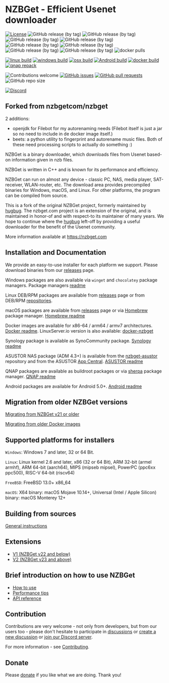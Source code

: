 # NZBGet - Efficient Usenet downloader #

[![License](https://img.shields.io/badge/license-GPL-blue.svg)](http://www.gnu.org/licenses/)
![GitHub release (by tag)](https://img.shields.io/github/downloads/nzbgetcom/nzbget/v22.0/total?label=v22.0)
![GitHub release (by tag)](https://img.shields.io/github/downloads/nzbgetcom/nzbget/v23.0/total?label=v23.0)
![GitHub release (by tag)](https://img.shields.io/github/downloads/nzbgetcom/nzbget/v24.0/total?label=v24.0)
![GitHub release (by tag)](https://img.shields.io/github/downloads/nzbgetcom/nzbget/v24.1/total?label=v24.1)
![GitHub release (by tag)](https://img.shields.io/github/downloads/nzbgetcom/nzbget/v24.2/total?label=v24.2)
![GitHub release (by tag)](https://img.shields.io/github/downloads/nzbgetcom/nzbget/v24.3/total?label=v24.3)
![GitHub release (by tag)](https://img.shields.io/github/downloads/nzbgetcom/nzbget/v24.4/total?label=v24.4)
![GitHub release (by tag)](https://img.shields.io/github/downloads/nzbgetcom/nzbget/v24.5/total?label=v24.5)
![docker pulls](https://img.shields.io/docker/pulls/nzbgetcom/nzbget.svg)

[![linux build](https://github.com/nzbgetcom/nzbget/actions/workflows/linux.yml/badge.svg?branch=main)](https://github.com/nzbgetcom/nzbget/actions/workflows/linux.yml)
[![windows build](https://github.com/nzbgetcom/nzbget/actions/workflows/windows.yml/badge.svg?branch=main)](https://github.com/nzbgetcom/nzbget/actions/workflows/windows.yml)
[![osx build](https://github.com/nzbgetcom/nzbget/actions/workflows/osx.yml/badge.svg)](https://github.com/nzbgetcom/nzbget/actions/workflows/osx.yml)
[![Android build](https://github.com/nzbgetcom/nzbget/actions/workflows/android.yml/badge.svg)](https://github.com/nzbgetcom/nzbget/actions/workflows/android.yml)
[![docker build](https://github.com/nzbgetcom/nzbget/actions/workflows/docker.yml/badge.svg)](https://github.com/nzbgetcom/nzbget/actions/workflows/docker.yml)
[![qnap repack](https://github.com/nzbgetcom/nzbget/actions/workflows/qnap-repack.yml/badge.svg)](https://github.com/nzbgetcom/nzbget/actions/workflows/qnap-repack.yml)


![Contributions welcome](https://img.shields.io/badge/contributions-welcome-blue.svg)
[![GitHub issues](https://img.shields.io/github/issues/nzbgetcom/nzbget)](https://github.com/nzbgetcom/nzbget/issues)
[![GitHub pull requests](https://img.shields.io/github/issues-pr/nzbgetcom/nzbget)](https://github.com/nzbgetcom/nzbget/pulls)
![GitHub repo size](https://img.shields.io/github/repo-size/nzbgetcom/nzbget)


[![Discord](https://img.shields.io/badge/Discord-%235865F2.svg?&logo=discord&logoColor=white)](https://discord.gg/mV9Vn9sM7C)

## Forked from nzbgetcom/nzbget ##

2 additions:
- openjdk for Filebot for my autorenaming needs (Filebot itself is just a jar so no need to include in de docker image itself.)
- beets: a python utility to fingerprint and autorename music files.
Both of these need processing scripts to actually do something :)

NZBGet is a binary downloader, which downloads files from Usenet based-on information given in nzb files.

NZBGet is written in C++ and is known for its performance and efficiency.

NZBGet can run on almost any device - classic PC, NAS, media player, SAT-receiver, WLAN-router, etc. The download area provides precompiled binaries for Windows, macOS, and Linux. For other platforms, the program can be compiled from source.

This is a fork of the original NZBGet project, formerly maintained by [hugbug](https://github.com/hugbug). The nzbget.com project is an extension of the original, and is maintained in honor-of and with respect-to its maintainer of many years.  We hope to continue where the [hugbug](https://github.com/hugbug) left-off by providing a useful downloader for the benefit of the Usenet community.

More information available at https://nzbget.com

## Installation and Documentation

We provide an easy-to-use installer for each platform we support. Please download binaries from our [releases](https://github.com/nzbgetcom/nzbget/releases) page.

Windows packages are also available via `winget` and `chocolatey` package managers. Package managers [readme](windows/pkgs-info.md)

Linux DEB/RPM packages are available from [releases](https://github.com/nzbgetcom/nzbget/releases) page or from DEB/RPM [repositories](https://nzbgetcom.github.io).

macOS packages are available from [releases](https://github.com/nzbgetcom/nzbget/releases) page or via [Homebrew](https://brew.sh) package manager. [Homebrew readme](osx/brew-info.md)

Docker images are available for x86-64 / arm64 / armv7 architectures. [Docker readme](docker/README.md). LinuxServer.io version is also available: [docker-nzbget](https://github.com/linuxserver/docker-nzbget)

Synology package is available as SynoCommunity package. [Synology readme](docs/SYNOLOGY.md)

ASUSTOR NAS package (ADM 4.3+) is available from the [nzbget-asustor](https://github.com/nzbgetcom/nzbget-asustor) repository and from the ASUSTOR [App Central](https://www.asustor.com/app_central/app_detail?id=1671&type=). [ASUSTOR readme](https://github.com/nzbgetcom/nzbget-asustor/blob/main/README.md)

QNAP packages are available as buildroot packages or via [sherpa](https://github.com/OneCDOnly/sherpa) package manager. [QNAP readme](qnap/README.md)

Android packages are available for Android 5.0+. [Android readme](docs/ANDROID.md)

## Migration from older NZBGet versions

[Migrating from NZBGet v21 or older](https://github.com/nzbgetcom/nzbget/discussions/100#discussioncomment-8080102)

[Migrating from older Docker images](https://github.com/nzbgetcom/nzbget/issues/84#issuecomment-1884846500)

## Supported platforms for installers

`Windows`: Windows 7 and later, 32 or 64 Bit.

`Linux`: Linux kernel 2.6 and later, x86 (32 or 64 Bit), ARM 32-bit (armel armhf), ARM 64-bit (aarch64), MIPS (mipseb mipsel), PowerPC (ppc6xx ppc500), RISC-V 64-bit (riscv64)

`FreeBSD`: FreeBSD 13.0+ x86_64

`macOS`: X64 binary: macOS Mojave 10.14+, Universal (Intel / Apple Silicon) binary: macOS Monterey 12+

## Building from sources

[General instructions](INSTALLATION.md)

## Extensions
 - [V1 (NZBGet v22 and below)](docs/extensions/EXTENSIONS_LEGACY.md)
 - [V2 (NZBGet v23 and above)](docs/extensions/EXTENSIONS.md)

## Brief introduction on how to use NZBGet
 - [How to use](docs/HOW_TO_USE.md)
 - [Performance tips](docs/PERFORMANCE.md)
 - [API reference](docs/api/API.md)

## Contribution

Contributions are very welcome - not only from developers, but from our users too - please don't hesitate to participate in [discussions](https://github.com/nzbgetcom/nzbget/discussions) or [create a new discussion](https://github.com/nzbgetcom/nzbget/discussions/new/choose) or [join our Discord server](https://discord.gg/mV9Vn9sM7C).

For more information - see [Contributing](docs/CONTRIBUTING.md).

## Donate

Please [donate](https://nzbget.com/donate/) if you like what we are doing. Thank you!

